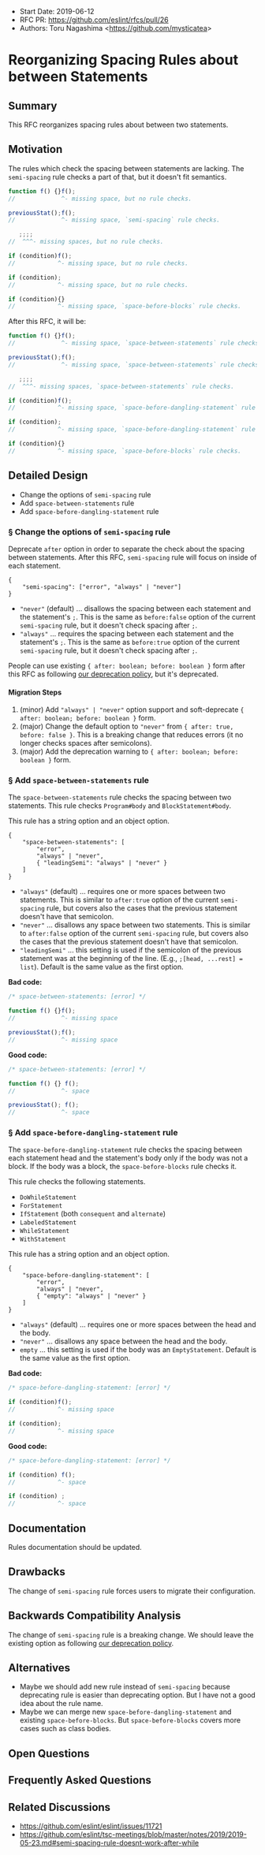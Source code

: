 - Start Date: 2019-06-12
- RFC PR: https://github.com/eslint/rfcs/pull/26
- Authors: Toru Nagashima &lt;https://github.com/mysticatea&gt;

# Reorganizing Spacing Rules about between Statements

## Summary

This RFC reorganizes spacing rules about between two statements.

## Motivation

The rules which check the spacing between statements are lacking. The `semi-spacing` rule checks a part of that, but it doesn't fit semantics.

```js
function f() {}f();
//             ^- missing space, but no rule checks.

previousStat();f();
//             ^- missing space, `semi-spacing` rule checks.

   ;;;;
//  ^^^- missing spaces, but no rule checks.

if (condition)f();
//            ^- missing space, but no rule checks.

if (condition);
//            ^- missing space, but no rule checks.

if (condition){}
//            ^- missing space, `space-before-blocks` rule checks.
```

After this RFC, it will be:

```js
function f() {}f();
//             ^- missing space, `space-between-statements` rule checks.

previousStat();f();
//             ^- missing space, `space-between-statements` rule checks.

   ;;;;
//  ^^^- missing spaces, `space-between-statements` rule checks.

if (condition)f();
//            ^- missing space, `space-before-dangling-statement` rule checks.

if (condition);
//            ^- missing space, `space-before-dangling-statement` rule checks.

if (condition){}
//            ^- missing space, `space-before-blocks` rule checks.
```

## Detailed Design

- Change the options of `semi-spacing` rule
- Add `space-between-statements` rule
- Add `space-before-dangling-statement` rule

### § Change the options of `semi-spacing` rule

Deprecate `after` option in order to separate the check about the spacing between statements.
After this RFC, `semi-spacing` rule will focus on inside of each statement.

```jsonc
{
    "semi-spacing": ["error", "always" | "never"]
}
```

- `"never"` (default) ... disallows the spacing between each statement and the statement's `;`. This is the same as `before:false` option of the current `semi-spacing` rule, but it doesn't check spacing after `;`.
- `"always"` ... requires the spacing between each statement and the statement's `;`. This is the same as `before:true` option of the current `semi-spacing` rule, but it doesn't check spacing after `;`.

People can use existing `{ after: boolean; before: boolean }` form after this RFC as following [our deprecation policy], but it's deprecated.

#### Migration Steps

1. (minor) Add `"always" | "never"` option support and soft-deprecate `{ after: boolean; before: boolean }` form.
1. (major) Change the default option to `"never"` from `{ after: true, before: false }`. This is a breaking change that reduces errors (it no longer checks spaces after semicolons).
1. (major) Add the deprecation warning to `{ after: boolean; before: boolean }` form.

### § Add `space-between-statements` rule

The `space-between-statements` rule checks the spacing between two statements. This rule checks `Program#body` and `BlockStatement#body`.

This rule has a string option and an object option.

```jsonc
{
    "space-between-statements": [
        "error",
        "always" | "never",
        { "leadingSemi": "always" | "never" }
    ]
}
```

- `"always"` (default) ... requires one or more spaces between two statements. This is similar to `after:true` option of the current `semi-spacing` rule, but covers also the cases that the previous statement doesn't have that semicolon.
- `"never"` ... disallows any space between two statements. This is similar to `after:false` option of the current `semi-spacing` rule, but covers also the cases that the previous statement doesn't have that semicolon.
- `"leadingSemi"` ... this setting is used if the semicolon of the previous statement was at the beginning of the line. (E.g., `;[head, ...rest] = list`). Default is the same value as the first option.

**Bad code:**

```js
/* space-between-statements: [error] */

function f() {}f();
//             ^- missing space

previousStat();f();
//             ^- missing space
```

**Good code:**

```js
/* space-between-statements: [error] */

function f() {} f();
//             ^- space

previousStat(); f();
//             ^- space
```

### § Add `space-before-dangling-statement` rule

The `space-before-dangling-statement` rule checks the spacing between each statement head and the statement's body only if the body was not a block. If the body was a block, the `space-before-blocks` rule checks it.

This rule checks the following statements.

- `DoWhileStatement`
- `ForStatement`
- `IfStatement` (both `consequent` and `alternate`)
- `LabeledStatement`
- `WhileStatement`
- `WithStatement`

This rule has a string option and an object option.

```jsonc
{
    "space-before-dangling-statement": [
        "error",
        "always" | "never",
        { "empty": "always" | "never" }
    ]
}
```

- `"always"` (default) ... requires one or more spaces between the head and the body.
- `"never"` ... disallows any space between the head and the body.
- `empty` ... this setting is used if the body was an `EmptyStatement`. Default is the same value as the first option.

**Bad code:**

```js
/* space-before-dangling-statement: [error] */

if (condition)f();
//            ^- missing space

if (condition);
//            ^- missing space
```

**Good code:**

```js
/* space-before-dangling-statement: [error] */

if (condition) f();
//            ^- space

if (condition) ;
//            ^- space
```

## Documentation

Rules documentation should be updated.

## Drawbacks

The change of `semi-spacing` rule forces users to migrate their configuration.

## Backwards Compatibility Analysis

The change of `semi-spacing` rule is a breaking change. We should leave the existing option as following [our deprecation policy].

## Alternatives

- Maybe we should add new rule instead of `semi-spacing` because deprecating rule is easier than deprecating option. But I have not a good idea about the rule name.
- Maybe we can merge new `space-before-dangling-statement` and existing `space-before-blocks`. But `space-before-blocks` covers more cases such as class bodies.

## Open Questions

## Frequently Asked Questions

## Related Discussions

- https://github.com/eslint/eslint/issues/11721
- https://github.com/eslint/tsc-meetings/blob/master/notes/2019/2019-05-23.md#semi-spacing-rule-doesnt-work-after-while

[our deprecation policy]: https://eslint.org/docs/user-guide/rule-deprecation
